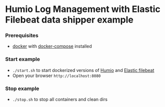# Humio Log Management with Elastic Filebeat data shipper example

### Prerequisites
- [docker](https://docs.docker.com/engine/install/) with [docker-compose](https://docs.docker.com/compose/install/) installed

### Start example
- `./start.sh` to start dockerized versions of [Humio](www.humio.com) and [Elastic filebeat](https://www.elastic.co/beats/filebeat)
- Open your browser `http://localhost:8080`

### Stop example
- `./stop.sh` to stop all containers and clean dirs


